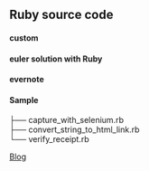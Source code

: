 ## Ruby source code
#### custom
#### euler solution with Ruby
#### evernote
#### Sample
├── capture_with_selenium.rb<br>
├── convert_string_to_html_link.rb<br>
└── verify_receipt.rb<br>

[Blog](http://blog.marsbar.us)<br>


